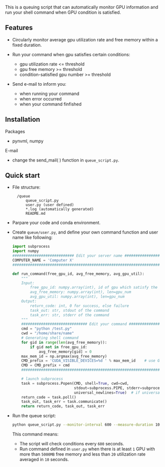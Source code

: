 This is a queuing script that can automatically monitor GPU information
and run your shell command when GPU condition is satisfied.

## Features
- Circularly monitor average gpu utilization rate and free memory within a fixed duration.

- Run your command when gpu satisfies certain conditions:
    - gpu utilization rate <= threshold
    - gpu free memory >= threshold
    - condition-satisfied gpu number >= threshold

- Send e-mail to inform you:
    - when running your command
    - when error occurred
    - when your command finfished

## Installation
Packages
- pynvml, numpy

E-mail
- change the send_mail( ) function in `queue_script.py`.

## Quick start

- File structure:  

        /queue 
            queue_script.py  
            user.py (user defined)  
            *.log (automatically generated)  
            README.md

- Parpare your code and conda environment.

- Create `queue/user.py`, and define your own command function and user name like following:
    ```python
    import subprocess
    import numpy
    ############################ Edit your server name ############################
    COMPUTER_NAME = 'Computer X'
    ###############################################################################

    def run_command(free_gpu_id, avg_free_memory, avg_gpu_util):
        """
        Input:
            free_gpu_id: numpy.array(int), id of gpu which satisfy the condition
            avg_free_memory: numpy.array(int), len=gpu_num
            avg_gpu_util: numpy.array(int), len=gpu_num
        Output:
            return_code: int, 0 for success, else failure
            task_out: str, stdout of the command
            task_err: str, stderr of the command
        """
        ############################## Edit your command ##############################
        cmd = "python /test.py"
        cwd = "/home/share/name"
        # Generating shell command
        for gid in range(len(avg_free_memory)):
            if gid not in free_gpu_id:
                avg_free_memory[gid] = 0
        max_mem_id = np.argmax(avg_free_memory)
        CMD_prefix = 'CUDA_VISIBLE_DEVICES=%d ' % max_mem_id    # use GPU with maximum GPU memory
        CMD = CMD_prefix + cmd
        ###############################################################################

        # launch subprocess
        task = subprocess.Popen(CMD, shell=True, cwd=cwd, 
                                stdout=subprocess.PIPE, stderr=subprocess.PIPE, 
                                universal_newlines=True)  # if universal_newlines=False the output will be in binary format
        return_code = task.poll()
        task_out, task_err = task.communicate()
        return return_code, task_out, task_err
    ```

- Run the queue script:

    ```bash
    python queue_script.py --monitor-interval 600 --measure-duration 10 --min-memory 5000 --max-util 20 --min-gpu 1
    ```
    This command means:  
    - The script will check conditions every `600` seconds.
    - Run command defined in `user.py` when there is at least `1` GPU with more than `5000MB` free memory and less than `20` utilization rate averaged in `10` seconds. 